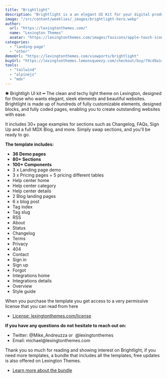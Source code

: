 ```yaml
---
title: "Brightlight"
description: "Brightlight is a an elegant UI Kit for your digital product."
image: "/src/content/weeklies/_images/brightlight-hero.webp"
author:
  url: "https://lexingtonthemes.com/"
  name: "Lexington Themes"
  avatar: "https://lexingtonthemes.com/images/favicons/apple-touch-icon.png"
categories:
  - "landing-page"
  - "other"
demoUrl: "https://lexingtonthemes.com/viewports/brightlight"
buyUrl: "https://lexingtonthemes.lemonsqueezy.com/checkout/buy/79cd9a14-394e-497d-a62f-ab7f5ab2531b"
tools:
  - "tailwind"
  - "alpinejs"
  - "mdx"
---
```


<p>
  ✺ Brightligh UI kit ━ The clean and techy light theme on Lexington, designed for those who wants elegant, sleek elements and beautiful websites. Brightlight is made up of hundreds of fully customizable elements, designed blocks, and fully coded pages, enabling you to create outstanding websites with ease.
</p>
<p>
 It includes 30+ page examples for sections such as Changelog, FAQs, Sign Up and a full MDX Blog, and more. Simply swap sections, and you'll be ready to go.
</p>

<p><strong>The template includes:</strong></p>
<ul>
  <li><strong>36 Demo pages</strong></li>
  <li><strong>80+ Sections</strong></li>
  <li><strong>100+ Components</strong></li>
  <li>3 x Landing page demo</li>
  <li>3 x Pricing pages + 5 pricing different tables</li>
  <li>Help center home</li>
  <li>Help center category</li>
  <li>Help center details</li>
  <li>2 Blog landing pages</li>
  <li>6 x blog post</li>
  <li>Tag index</li>
  <li>Tag slug</li>
  <li>RSS</li>
  <li>About</li>
  <li>Status</li>
  <li>Changelog</li>
  <li>Terms</li>
  <li>Privacy</li>
  <li>404</li>
  <li>Contact</li>
  <li>Sign in</li>
  <li>Sign up</li>
  <li>Forgot</li>
  <li>Integrations home</li>
  <li>Integrations details</li>
  <li>Overview</li>
  <li>Style guide</li>

</ul>
<p>When you purchase the template you get access to a very permissive license that you can read from here</p>
<ul>
   <li><a href="https://lexingtonthemes.com/license/" rel="noopener noreferrer" target="_blank">License: lexingtonthemes.com/license</a></li>
</ul>
<p><strong>If you have any questions do not hesitate to reach out on:</strong></p>
<ul>
   <li>Twitter: @Mike_Andreuzza or&nbsp; @lexingtonthemes</li>
   <li>Email: michael@lexingtonthemes.com</li>
</ul>
<p>Thank you so much for reading and showing interest on Brightlight, if you need more templates, a bundle that includes all the templates, free updates is also offered on Lexington Themes.&nbsp;</p>
<ul>
   <li><a href="https://lexingtonthemes.com/pricing/" rel="noopener noreferrer" target="_blank" >Learn more about the bundle</a></li>
</ul>
